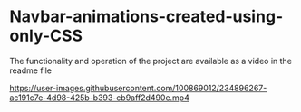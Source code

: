 # Navbar-animations-created-using-only-CSS
The functionality and operation of the project are available as a video in the readme file


https://user-images.githubusercontent.com/100869012/234896267-ac191c7e-4d98-425b-b393-cb9aff2d490e.mp4

